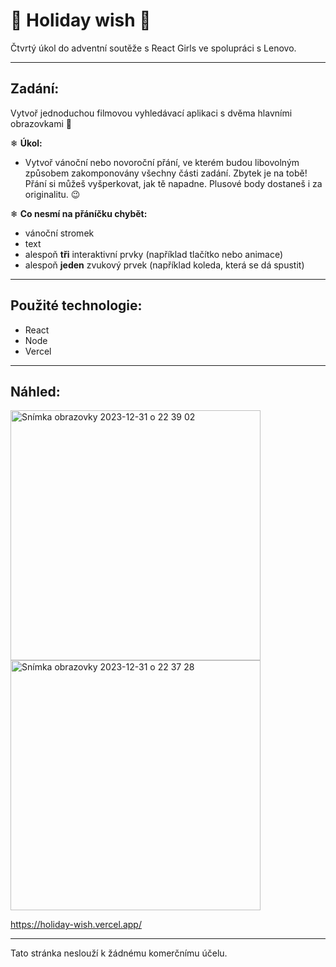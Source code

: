 # 🎄 Holiday wish 🎄
Čtvrtý úkol do adventní soutěže s React Girls ve spolupráci s Lenovo.

---

## Zadání:

Vytvoř jednoduchou filmovou vyhledávací aplikaci s dvěma hlavními obrazovkami 🍿

❄ **Úkol:**

- Vytvoř vánoční nebo novoroční přání, ve kterém budou libovolným způsobem zakomponovány všechny části zadání. Zbytek je na tobě! Přání si můžeš vyšperkovat, jak tě napadne. Plusové body dostaneš i za originalitu. 😉

❄ **Co nesmí na přáníčku chybět:**

- vánoční stromek
- text
- alespoň **tři** interaktivní prvky (například tlačítko nebo animace)
- alespoň **jeden** zvukový prvek (například koleda, která se dá spustit)

---

## Použité technologie:

- React
- Node
- Vercel

---

## Náhled:
<img width="400" alt="Snímka obrazovky 2023-12-31 o 22 39 02" src="https://github.com/VeveCambor/holiday-wish/assets/121693001/b07d3c35-768c-40ca-9087-0ccf8b66ba10">

<img width="400" alt="Snímka obrazovky 2023-12-31 o 22 37 28" src="https://github.com/VeveCambor/holiday-wish/assets/121693001/45c97f9c-5ad4-477e-aa53-93b1fa26d9e4">




https://holiday-wish.vercel.app/

---

Tato stránka neslouží k žádnému komerčnímu účelu.

